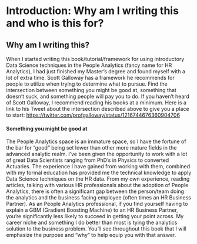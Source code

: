 # Introduction: Why am I writing this and who is this for?

## Why am I writing this?
When I started writing this book/tutorial/framework for using introductory Data Science techniques in the People Analytics (fancy name for HR Analytics), I had just finished my Master’s degree and found myself with a lot of extra time.
Scott Galloway has a framework he recommends for people to utilize when trying to determine what to pursue.  Find the intersection between something you might be good at, something that doesn’t suck, and something people will pay you to do.  If you haven’t heard of Scott Galloway, I recommend reading his books at a minimum.  Here is a link to his Tweet about the intersection described above to give you a place to start: https://twitter.com/profgalloway/status/1216744676360904706

#### Something you might be good at
The People Analytics space is an immature space, so I have the fortune of the bar for “good” being set lower than other more mature fields in the advanced analytic realm.  I’ve been given the opportunity to work with a lot of great Data Scientists ranging from PhD’s in Physics to converted Actuaries.  The experience I have gained from working with them, combined with my formal education has provided me the technical knowledge to apply Data Science techniques on the HR data.
From my own experience, reading articles, talking with various HR professionals about the adoption of People Analytics, there is often a significant gap between the person/team doing the analytics and the business facing employee (often times an HR Business Partner).  As an People Analytics professional, if you find yourself having to explain a GBM (Gradient Boosting Machine) to an HR Business Partner, you’re significantly less likely to succeed in getting your point across.  My career niche and something I do better than most is tying the analytics solution to the business problem.  You’ll see throughout this book that I will emphasize the purpose and “why” to help equip you with that answer.


